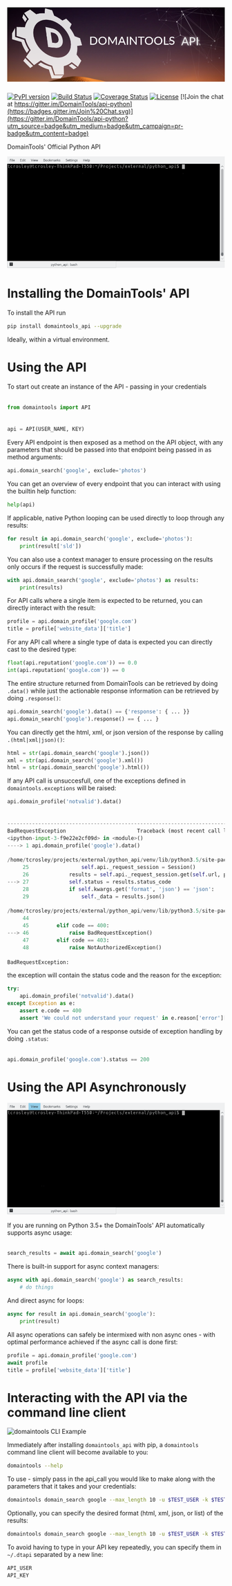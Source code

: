 ![domaintools](https://github.com/DomainTools/python_api/raw/master/artwork/logo.png)
===================

[![PyPI version](https://badge.fury.io/py/domaintools_api.svg)](http://badge.fury.io/py/domaintools)
[![Build Status](https://travis-ci.org/DomainTools/python_api.svg?branch=master)](https://travis-ci.org/DomainTools/python_api)
[![Coverage Status](https://coveralls.io/repos/github/DomainTools/python_api/badge.svg?branch=master)](https://coveralls.io/github/DomainTools/python_api?branch=master)
[![License](https://img.shields.io/github/license/mashape/apistatus.svg)](https://pypi.python.org/pypi/domaintools_api/)
[![Join the chat at https://gitter.im/DomainTools/api-python](https://badges.gitter.im/Join%20Chat.svg)](https://gitter.im/DomainTools/api-python?utm_source=badge&utm_medium=badge&utm_campaign=pr-badge&utm_content=badge)

DomainTools' Official Python API

![domaintools Example](https://github.com/DomainTools/python_api/raw/master/artwork/example.gif)


Installing the DomainTools' API
===================

To install the API run

```bash
pip install domaintools_api --upgrade
```

Ideally, within a virtual environment.


Using the API
===================

To start out create an instance of the API - passing in your credentials

```python

from domaintools import API


api = API(USER_NAME, KEY)
```

Every API endpoint is then exposed as a method on the API object, with any parameters that should be passed into that endpoint
being passed in as method arguments:

```python
api.domain_search('google', exclude='photos')
```

You can get an overview of every endpoint that you can interact with using the builtin help function:

```python
help(api)
```

If applicable, native Python looping can be used directly to loop through any results:

```python
for result in api.domain_search('google', exclude='photos'):
    print(result['sld'])
```

You can also use a context manager to ensure processing on the results only occurs if the request is successfully made:

```python
with api.domain_search('google', exclude='photos') as results:
    print(results)
```

For API calls where a single item is expected to be returned, you can directly interact with the result:

```python
profile = api.domain_profile('google.com')
title = profile['website_data']['title']
```


For any API call where a single type of data is expected you can directly cast to the desired type:

```python
float(api.reputation('google.com')) == 0.0
int(api.reputation('google.com')) == 0
```

The entire structure returned from DomainTools can be retrieved by doing `.data()` while just the actionable response information
can be retrieved by doing `.response()`:

```python
api.domain_search('google').data() == {'response': { ... }}
api.domain_search('google').response() == { ... }
```

You can directly get the html, xml, or json version of the response by calling `.(html|xml|json)()`:
```python
html = str(api.domain_search('google').json())
xml = str(api.domain_search('google').xml())
html = str(api.domain_search('google').html())
```

If any API call is unsuccesfull, one of the exceptions defined in `domaintools.exceptions` will be raised:

```python
api.domain_profile('notvalid').data()


---------------------------------------------------------------------------
BadRequestException                       Traceback (most recent call last)
<ipython-input-3-f9e22e2cf09d> in <module>()
----> 1 api.domain_profile('google').data()

/home/tcrosley/projects/external/python_api/venv/lib/python3.5/site-packages/domaintools-0.0.1-py3.5.egg/domaintools/base_results.py in data(self)
     25                 self.api._request_session = Session()
     26             results = self.api._request_session.get(self.url, params=self.kwargs)
---> 27             self.status = results.status_code
     28             if self.kwargs.get('format', 'json') == 'json':
     29                 self._data = results.json()

/home/tcrosley/projects/external/python_api/venv/lib/python3.5/site-packages/domaintools-0.0.1-py3.5.egg/domaintools/base_results.py in status(self, code)
     44
     45         elif code == 400:
---> 46             raise BadRequestException()
     47         elif code == 403:
     48             raise NotAuthorizedException()

BadRequestException:

```

the exception will contain the status code and the reason for the exception:

```python
try:
    api.domain_profile('notvalid').data()
except Exception as e:
    assert e.code == 400
    assert 'We could not understand your request' in e.reason['error']['message']
```

You can get the status code of a response outside of exception handling by doing `.status`:

```python

api.domain_profile('google.com').status == 200
```

Using the API Asynchronously
===================

![domaintools Async Example](https://github.com/DomainTools/python_api/raw/master/artwork/example_async.gif)

If you are running on Python 3.5+ the DomainTools' API automatically supports async usage:

```python

search_results = await api.domain_search('google')
```

There is built-in support for async context managers:

```python
async with api.domain_search('google') as search_results:
    # do things
```

And direct async for loops:

```python
async for result in api.domain_search('google'):
    print(result)
```

All async operations can safely be intermixed with non async ones - with optimal performance achieved if the async call is done first:
```python
profile = api.domain_profile('google.com')
await profile
title = profile['website_data']['title']
```

Interacting with the API via the command line client
===================

![domaintools CLI Example](https://github.com/DomainTools/python_api/raw/master/artwork/example_cli.gif)

Immediately after installing `domaintools_api` with pip, a `domaintools` command line client will become available to you:

```bash
domaintools --help
```

To use - simply pass in the api_call you would like to make along with the parameters that it takes and your credentials:

```bash
domaintools domain_search google --max_length 10 -u $TEST_USER -k $TEST_KEY
```

Optionally, you can specify the desired format (html, xml, json, or list) of the results:

```bash
domaintools domain_search google --max_length 10 -u $TEST_USER -k $TEST_KEY -f html
```

To avoid having to type in your API key repeatedly, you can specify them in `~/.dtapi` separated by a new line:

```bash
API_USER
API_KEY
```
